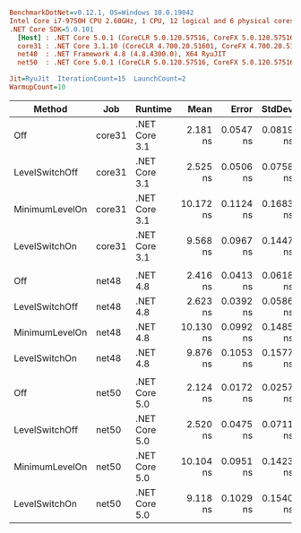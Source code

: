 ``` ini

BenchmarkDotNet=v0.12.1, OS=Windows 10.0.19042
Intel Core i7-9750H CPU 2.60GHz, 1 CPU, 12 logical and 6 physical cores
.NET Core SDK=5.0.101
  [Host] : .NET Core 5.0.1 (CoreCLR 5.0.120.57516, CoreFX 5.0.120.57516), X64 RyuJIT
  core31 : .NET Core 3.1.10 (CoreCLR 4.700.20.51601, CoreFX 4.700.20.51901), X64 RyuJIT
  net48  : .NET Framework 4.8 (4.8.4300.0), X64 RyuJIT
  net50  : .NET Core 5.0.1 (CoreCLR 5.0.120.57516, CoreFX 5.0.120.57516), X64 RyuJIT

Jit=RyuJit  IterationCount=15  LaunchCount=2  
WarmupCount=10  

```
|         Method |    Job |       Runtime |      Mean |     Error |    StdDev | Ratio | RatioSD |
|--------------- |------- |-------------- |----------:|----------:|----------:|------:|--------:|
|            Off | core31 | .NET Core 3.1 |  2.181 ns | 0.0547 ns | 0.0819 ns |  1.00 |    0.00 |
| LevelSwitchOff | core31 | .NET Core 3.1 |  2.525 ns | 0.0506 ns | 0.0758 ns |  1.16 |    0.06 |
| MinimumLevelOn | core31 | .NET Core 3.1 | 10.172 ns | 0.1124 ns | 0.1683 ns |  4.67 |    0.20 |
|  LevelSwitchOn | core31 | .NET Core 3.1 |  9.568 ns | 0.0967 ns | 0.1447 ns |  4.39 |    0.16 |
|                |        |               |           |           |           |       |         |
|            Off |  net48 |      .NET 4.8 |  2.416 ns | 0.0413 ns | 0.0618 ns |  1.00 |    0.00 |
| LevelSwitchOff |  net48 |      .NET 4.8 |  2.623 ns | 0.0392 ns | 0.0586 ns |  1.09 |    0.03 |
| MinimumLevelOn |  net48 |      .NET 4.8 | 10.130 ns | 0.0992 ns | 0.1485 ns |  4.20 |    0.13 |
|  LevelSwitchOn |  net48 |      .NET 4.8 |  9.876 ns | 0.1053 ns | 0.1577 ns |  4.09 |    0.11 |
|                |        |               |           |           |           |       |         |
|            Off |  net50 | .NET Core 5.0 |  2.124 ns | 0.0172 ns | 0.0257 ns |  1.00 |    0.00 |
| LevelSwitchOff |  net50 | .NET Core 5.0 |  2.520 ns | 0.0475 ns | 0.0711 ns |  1.19 |    0.04 |
| MinimumLevelOn |  net50 | .NET Core 5.0 | 10.104 ns | 0.0951 ns | 0.1423 ns |  4.76 |    0.09 |
|  LevelSwitchOn |  net50 | .NET Core 5.0 |  9.118 ns | 0.1029 ns | 0.1540 ns |  4.29 |    0.09 |
